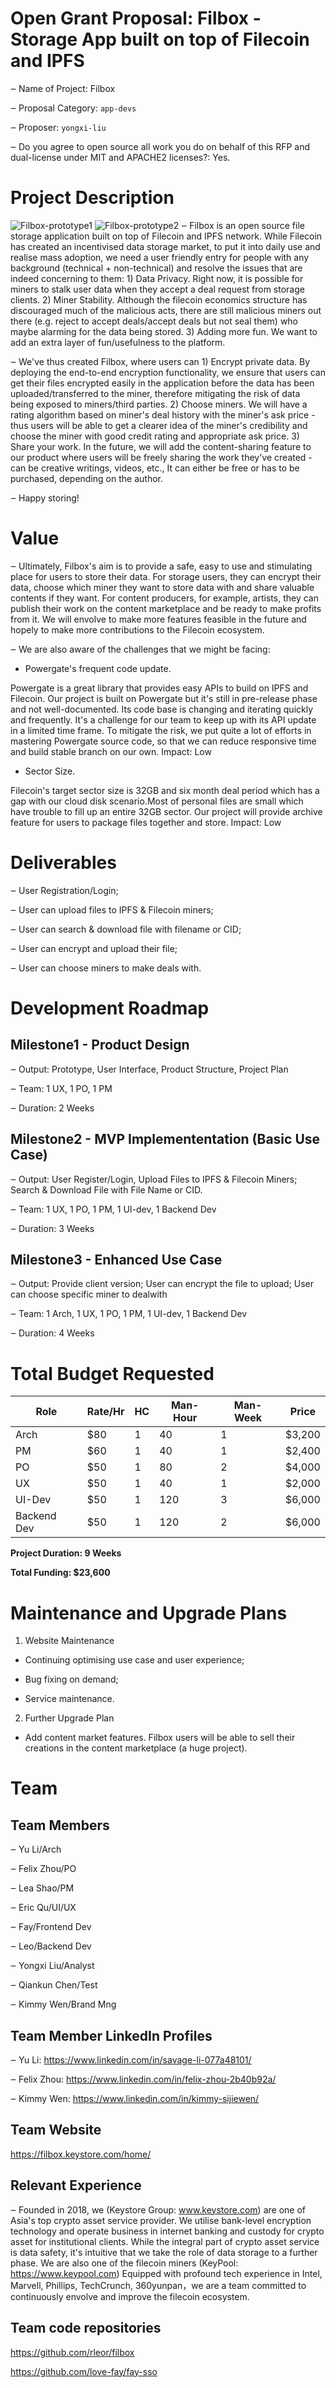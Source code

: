 # Open Grant Proposal: Filbox - Storage App built on top of Filecoin and IPFS

‒ Name of Project: Filbox

‒ Proposal Category: `app-devs`

‒ Proposer: `yongxi-liu`

‒ Do you agree to open source all work you do on behalf of this RFP and dual-license under MIT and APACHE2 licenses?: Yes.

# Project Description

![Filbox-prototype1](https://oss.faycz.com/filbox/pro-1.png)
![Filbox-prototype2](https://oss.faycz.com/filbox/pro-2.png)
‒ Filbox is an open source file storage application built on top of Filecoin and IPFS network. While Filecoin has created an incentivised data storage market, to put it into daily use and realise mass adoption, we need a user friendly entry for people with any  background (technical + non-technical) and resolve the issues that are indeed concerning to them: 1) Data Privacy. Right now, it is possible for miners to stalk user data when they accept a deal request from storage clients.  2) Miner Stability. Although the filecoin economics structure has discouraged much of the malicious acts, there are still malicious miners out there (e.g. reject to accept deals/accept deals but not seal them) who maybe alarming for the data being stored.  3) Adding more fun. We want to add an extra layer of fun/usefulness to the platform.

‒ We've thus created Filbox, where users can 1) Encrypt private data. By deploying the end-to-end encryption functionality, we ensure that users can get their files encrypted easily in the application before the data has been uploaded/transferred to the miner, therefore mitigating the risk of data being exposed to miners/third parties. 2) Choose miners. We will have a rating algorithm based on miner's deal history with the miner's ask price - thus users will be able to get a clearer idea of the miner's credibility and choose the miner with good credit rating and appropriate ask price. 3) Share your work. In the future, we will add the content-sharing feature to our product where users will be freely sharing the work they've created - can be creative writings, videos, etc., It can either be free or has to be purchased, depending on the author.

‒ Happy storing!

# Value

‒ Ultimately, Filbox's aim is to provide a safe, easy to use and stimulating place for users to store their data. For storage users, they can encrypt their data, choose which miner they want to store data with and share valuable contents if they want. For content producers, for example, artists, they can publish their work on the content marketplace and be ready to make profits from it. We will envolve to make more features feasible in the future and hopely to make more contributions to the Filecoin ecosystem.

‒ We are also aware of the challenges that we might be facing:

* Powergate's frequent code update.

Powergate is a great library that provides easy APIs to build on IPFS and Filecoin. Our project is built on Powergate but it's still in pre-release phase and not well-documented. Its code base is changing and iterating quickly and frequently. It's a challenge for our team to keep up with its API update in a limited time frame. To mitigate the risk, we  put quite a lot of efforts in mastering Powergate source code, so that we can reduce responsive time and build stable branch on our own.
Impact: Low

* Sector Size.

Filecoin's target sector size is 32GB and six month deal period which has a gap with our cloud disk scenario.Most of personal files are small which have trouble to fill up an entire 32GB sector. Our project will provide archive feature for users to package files together and store.
Impact: Low

# Deliverables

‒ User Registration/Login; 

‒ User can upload files to IPFS & Filecoin miners; 

‒ User can search & download file with filename or CID;

‒ User can encrypt and upload their file;

‒ User can choose miners to make deals with.

# Development Roadmap

## Milestone1 - Product Design 

‒ Output: Prototype, User Interface, Product Structure, Project Plan

‒ Team: 1 UX, 1 PO, 1 PM

‒ Duration: 2 Weeks

## Milestone2 - MVP Implemententation (Basic Use Case)

‒ Output: User Register/Login, Upload Files to IPFS & Filecoin Miners; Search & Download File with File Name or CID.

‒ Team: 1 UX, 1 PO, 1 PM, 1 UI-dev, 1 Backend Dev

‒ Duration: 3 Weeks

## Milestone3 - Enhanced Use Case

‒ Output: Provide client version; User can encrypt the file to upload; User can choose specific miner to dealwith

‒ Team: 1 Arch, 1 UX, 1 PO, 1 PM, 1 UI-dev, 1 Backend Dev

‒ Duration: 4 Weeks

# Total Budget Requested

| Role | Rate/Hr | HC | Man-Hour | Man-Week | Price |
|-----|-------|----|--------|----------|------|
| Arch | $80 | 1 | 40 | 1 | $3,200 |
| PM | $60 | 1 | 40 | 1 | $2,400 |
| PO | $50 | 1 | 80 | 2 | $4,000 |
| UX | $50 | 1 | 40 | 1 | $2,000 |
| UI-Dev | $50 | 1 | 120 | 3 | $6,000 |
| Backend Dev | $50 | 1 | 120 | 2 | $6,000 |

**Project Duration: 9 Weeks**

**Total Funding: $23,600**

# Maintenance and Upgrade Plans

1. Website Maintenance

  - Continuing optimising use case and user experience;
  
  - Bug fixing on demand;
  
  - Service maintenance.

2. Further Upgrade Plan

  - Add content market features. Filbox users will be able to sell their creations in the content marketplace (a huge project). 

# Team
## Team Members
‒ Yu Li/Arch

‒ Felix Zhou/PO

‒ Lea Shao/PM

‒ Eric Qu/UI/UX

‒ Fay/Frontend Dev

‒ Leo/Backend Dev

‒ Yongxi Liu/Analyst

‒ Qiankun Chen/Test

‒ Kimmy Wen/Brand Mng

## Team Member LinkedIn Profiles

‒ Yu Li:  https://www.linkedin.com/in/savage-li-077a48101/

‒ Felix Zhou: https://www.linkedin.com/in/felix-zhou-2b40b92a/

‒ Kimmy Wen: https://www.linkedin.com/in/kimmy-sijiewen/

## Team Website

https://filbox.keystore.com/home/

## Relevant Experience

‒ Founded in 2018, we (Keystore Group: www.keystore.com) are one of Asia's top crypto asset service provider. We utilise bank-level encryption technology and operate business in internet banking and custody for crypto asset for institutional clients. While the integral part of crypto asset service is data safety, it's intuitive that we take the role of data storage to a further phase. We are also one of the filecoin miners (KeyPool: https://www.keypool.com)   Equipped with profound tech experience in Intel, Marvell, Phillips, TechCrunch, 360yunpan，we are a team committed to continuously envolve and improve the filecoin ecosystem.

## Team code repositories

https://github.com/rleor/filbox

https://github.com/love-fay/fay-sso
